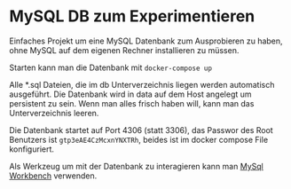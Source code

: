 # MySQL DB zum Experimentieren

Einfaches Projekt um eine MySQL Datenbank zum Ausprobieren zu haben, ohne MySQL auf dem eigenen Rechner installieren zu müssen.

Starten kann man die Datenbank mit `docker-compose up`

Alle *.sql Dateien, die im db Unterverzeichnis liegen werden automatisch ausgeführt.
Die Datenbank wird in data auf dem Host angelegt um persistent zu sein. Wenn man alles frisch haben will, kann man das Unterverzeichnis leeren.

Die Datenbank startet auf Port 4306 (statt 3306), das Passwor des Root Benutzers ist `gtp3eAE4CzMcxnYNXTRh`, beides ist im docker compose File konfiguriert.

Als Werkzeug um mit der Datenbank zu interagieren kann man [MySql Workbench](https://www.mysql.com/de/products/workbench/) verwenden.
